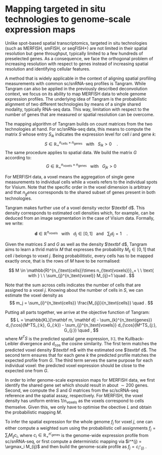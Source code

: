 # Mapping targeted in situ technologies to genome-scale expression maps

Unlike spot-based spatial transcriptomics, targeted in situ technologies (such as MERFISH, smFISH, or seqFISH+) are not limited in their spatial resolution but gene throughput, typically limited to a few hundreds of preselected genes. As a consequence, we face the orthogonal problem of increasing resolution with respect to genes instead of increasing spatial resolution and identifying cellular features. 

A method that is widely applicable in the context of aligning spatial profiling measurements with common sc/snRNA-seq profiles is Tangram. While Tangram can also be applied in the previously described deconvolution context, we focus on its ability to map MERFISH data to whole genome expression profiles. The underlying idea of Tangram is the probabilistic alignment of two different technologies by means of a single shared modality, typically RNA-seq data. This way, limitation with respect to the number of genes that are measured or spatial resolution can be overcome. 

The mapping algorithm of Tangram builds on count matrices from the two technologies at hand. For sc/snRNa-seq data, this means to compute the matrix $S$ whose entry $S_{ik}$ indicates the expression level for cell $i$ and gene $k$: 
$$
S \in \mathbb{R}_+^{n_{\text{cells}}\times n_{\text{genes}}} \ \ \text{ with } \ \ S_{ik}>0 \quad . 
$$
The same procedure applies to spatial data. We build the matrix $G$ according to: 
$$
G \in \mathbb{R}_+^{n_{\text{voxels}}\times n_{\text{genes}}} \ \ \text{ with } \ \ G_{jk}>0
$$

For MERFISH data, a voxel means the aggregation of single gene measurements to individual cells while a voxels refers to the individual spots for Visium. Note that the specific order in the voxel dimension is arbitrary and that $n_genes$ corresponds to the shared subset of genes present in both technologies. 

<!-- I am not sure what the density for MERFISH would look like, all ones maybe? -->
Tangram makes further use of a voxel density vector $\textbf d$. This density corresponds to estimated cell densities which, for example, can be deduced from an image segmentation in the case of Visium data. Formally, we write: 

$$
\textbf{d} \in \mathbb{R}^{n_\text{voxels}} \ \ \text{ with } \ \ d_j \in [0,1]  \ \ \text{ and } \ \ \sum_j d_j = 1 \quad .
$$  

Given the matrices $S$ and $G$ as well as the density $\textbf d$, Tangram aims to learn a thrid matrix $M$ that expresses the probability $M_{ij} \in [0,1]$ that cell $i$ belongs to voxel $j$. Being probabilitistic, every cells has to be mapped exactly once, that is the rows of $M$ have to be normalised: 

$$
M \in \mathbb{R}^{n_{\text{cells}}\times n_{\text{voxels}}}_+ \ \ \text{ with } \ \ \sum_{j}^{n_\text{voxel}} M_{ij}=1 \quad . 
$$

Note that the sum across cells indicates the number of cells that are assigned to a voxel $j$. Knowing about the number of cells in $S$, we can estimate the voxel density as 
$$
m_j = \sum_{i}^{n_\text{cells}} \frac{M_{ij}}{n_\text{cells}} \quad . 
$$

Putting all parts together, we arrive at the objective function of Tangram: 
$$
L = \mathbb{KL}[\mathbf m, \mathbf d] - \sum_{k}^{n_\text{genes}} d_{\cos}(M^TS_{:k}, G_{:k}) - \sum_{j}^{n_\text{voxels}} d_{\cos}(M^TS_{j:}, G_{j:}) \quad , 
$$
where $M^TS$ is the predicted spatial gene expression, $\mathbb{KL}$ the Kullback-Leibler divergence and $d_{\cos}$ the cosine similarity. The first term matches the predicted voxel density $\textbf m$ with the estimated one $\textbf d$. The second term ensures that for each gene $k$ the predicted profile matches the expected profile from $G$. The third term serves the same purpose for each individual voxel: the predicted voxel expression should be close to the expected one from $G$. 

<!-- For MERFISH we have to use the filtered approach, maybe to cumbersome to introduce it? -->
In order to infer genome-scale expression maps for MERFISH data, we first identify the shared gene set which should result in about $\sim 200$ genes. Second, we compute the $S$ and $G$ matrices from the sc/scRNA-seq reference and the spatial assay, respectively. For MERFISH, the voxel density has uniform entries $1/n_{\text{voxels}}$ as the voxels correspond to cells themselve. Given this, we only have to optimise the obective $L$ and obtain the probabilistic mapping $M$. 

To infer the spatial expression for the whole genome $f_j$ for voxel $j$, one can either compute a weighted sum using the probabilistic cell assignments $f_j = \sum_i M_{ij} c_i$, where $c_i \in \mathbb{R}_+^{n'_\text{genes}}$ is the genome-wide expression profile from sc/snRNA-seq, or first compute a deterministic mapping via $i^*(j) = \argmax_i M_{ij}$ and then build the genome-scale profile as $f_j = c_{i^*(j)}$ . 